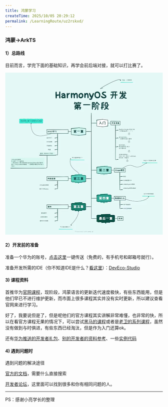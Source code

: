 ```yaml
---
title: 鸿蒙学习
createTime: 2025/10/05 20:29:12
permalink: /LearningRoute/uz2rskxd/
---
```

### 鸿蒙→ArkTS

#### 1）总路线

目前而言，学完下面的基础知识，再学会前后端对接，就可以打比赛了。

![](images/0565f4ad53397383d4232703b96bc8e6_720.jpg)

#### 2）开发前的准备

准备一个华为的账号，[点击这里](https://id1.cloud.huawei.com/CAS/portal/userRegister/regbyemail.html?reqClientType=89\&loginChannel=89000700\&lang=zh_CN\&countryCode=CN\&service=https%3A%2F%2Foauth-login.cloud.huawei.com%2Foauth2%2Fv2%2Fauthorize%3Faccess_type%3Doffline%26response_type%3Dcode%26client_id%3D106899921%26redirect_uri%3Dhttps%253A%252F%252Fdeveloper.huawei.com%252Fhome%252Fhdhome-handle-register.html%253FurlBeforeLogin%253Dhttps%25253A%25252F%25252Fdeveloper.huawei.com%25252F%26login_channel%3D89000700%26scope%3Dhttps%253A%252F%252Fwww.huawei.com%252Fauth%252Faccount%252Floginid%2Bhttps%253A%252F%252Fwww.huawei.com%252Fauth%252Faccount%252Fbase.profile%2Bhttps%253A%252F%252Fwww.huawei.com%252Fauth%252Faccount%252Fmobile.number%2Bemail)一键传送（免费的，有手机号和邮箱号就行）。

准备开发所需的IDE（你不知道IDE是什么？[看这里](https://blog.csdn.net/m0_74028782/article/details/135180131)）：[DevEco-Studio](https://developer.huawei.com/consumer/cn/deveco-studio/)

#### 3) 课程资料

首推华为[官网课程](https://developer.huawei.com/consumer/cn/teaching-video/)，现阶段，鸿蒙语言的更新迭代速度极快，有些东西能用，但是他们早已不进行维护更新，而市面上很多课程其实并没有实时更新，所以建议查看官网来进行学习。

好了，我要说但是了，但是呢他们的官方课程其实讲解非常难懂，也非常的快，所以在看官方课程无果的情况下，可以尝试[黑马的课程](https://www.bilibili.com/video/BV14t421W7pA/?p=1\&spm_id_from=pageDriver\&vd_source=357ae64d39472f5339b85d801197a2d5)或者是[老卫的系列课程](https://github.com/waylau/harmonyos-tutorial)，虽然没有做到与时俱进，有些东西已经淘汰，但是作为入门还算ok。

还有[华为推送的开发者礼包](https://docs.qq.com/sheet/DQ0JyZlFPVVJIR3RK?tab=w70n0s)、[别的开发者的资料参考](https://hm.codefe.cn/docs/tutorial/intro/)、一些[实例代码](https://developer.huawei.com/consumer/cn/samples/)

#### 4) 遇到问题时

遇到问题的解决途径

[官方的文档](https://developer.huawei.com/consumer/cn/doc/harmonyos-guides-V5/application-dev-guide-V5)，需要什么直接搜索

[开发者论坛](https://developer.huawei.com/consumer/cn/forum/)，这里面可以找到很多和你有相同问题的人。

***

PS：感谢小亮学长的整理&#x20;
